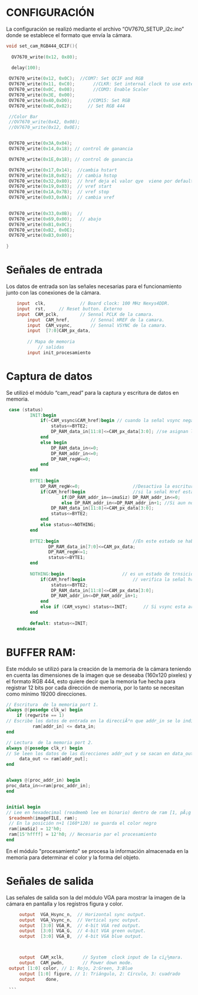 # CONFIGURACIÓN

La configuración se realizó mediante el archivo “OV7670_SETUP_i2c.ino” donde se establece el formato que envía la cámara.

```C++
void set_cam_RGB444_QCIF(){
   
  OV7670_write(0x12, 0x80);

  delay(100);
 
 OV7670_write(0x12, 0x0C);  //COM7: Set QCIF and RGB
 OV7670_write(0x11, 0xC0);       //CLKR: Set internal clock to use external clock
 OV7670_write(0x0C, 0x08);       //COM3: Enable Scaler
 OV7670_write(0x3E, 0x00);
 OV7670_write(0x40,0xD0);      //COM15: Set RGB
 OV7670_write(0x8C,0x02);      // Set RGB 444

 //Color Bar
 //OV7670_write(0x42, 0x08); 
 //OV7670_write(0x12, 0x0E);


 OV7670_write(0x3A,0x04);
 OV7670_write(0x14,0x18); // control de ganancia 

 OV7670_write(0x1E,0x18); // control de ganancia 

 OV7670_write(0x17,0x14);  //cambia hstart
 OV7670_write(0x18,0x02);  // cambia hstop
 OV7670_write(0x32,0x80);  // href deja el valor qye  viene por default
 OV7670_write(0x19,0x03);  // vref start
 OV7670_write(0x1A,0x7B);  // vref stop
 OV7670_write(0x03,0x0A);  // cambia vref

 
 OV7670_write(0x33,0x0B);  //
 OV7670_write(0x69,0x00);   // abajo
 OV7670_write(0xB1,0x0C);  
 OV7670_write(0xB2, 0x0E);
 OV7670_write(0xB3,0x80);    
 
}
```

# Señales de entrada

Los datos de entrada son las señales necesarias para el funcionamiento junto con las conexiones de la cámara.

```verilog
    input  clk,           	// Board clock: 100 MHz Nexys4DDR.
    input  rst,	 	// Reset button. Externo	
    input  CAM_pclk,		// Sennal PCLK de la camara. 
		input  CAM_href,		// Sennal HREF de la camara. 
		input  CAM_vsync,		// Sennal VSYNC de la camara.
		input  [7:0]CAM_px_data,
		
		// Mapa de memoria
			// salidas
		input init_procesamiento
```

# Captura de datos

Se utilizó el módulo “cam_read” para la captura y escritura de datos en memoria.

```verilog
 case (status)
         INIT:begin 
             if(~CAM_vsync&CAM_href)begin // cuando la señal vsync negada y href son, se empieza con la escritura de los datos en memoria.
                 status<=BYTE2;
                 DP_RAM_data_in[11:8]<=CAM_px_data[3:0]; //se asignan los 4 bits menos significativos de la información que da la camara a los 4 bits mas significativos del dato a escribir
             end
             else begin
                 DP_RAM_data_in<=0;
                 DP_RAM_addr_in<=0;
                 DP_RAM_regW<=0;
             end 
         end
         
         BYTE1:begin
             DP_RAM_regW<=0; 					//Desactiva la escritura en memoria 
             if(CAM_href)begin					//si la señal Href esta arriva, evalua si ya llego a la ultima posicion en memoria
                     if(DP_RAM_addr_in==imaSiz) DP_RAM_addr_in<=0;			//Si ya llego al final, reinicia la posición en memoria. 
                     else DP_RAM_addr_in<=DP_RAM_addr_in+1;	//Si aun no ha llegado a la ultima posición sigue recorriendo los espacios en memoria y luego escribe en ellos cuan do pasa al estado Byte2
                 DP_RAM_data_in[11:8]<=CAM_px_data[3:0];
                 status<=BYTE2;
             end
             else status<=NOTHING;   
         end
         
         BYTE2:begin							//En este estado se habilita la escritura en memoria
             	DP_RAM_data_in[7:0]<=CAM_px_data;
             	DP_RAM_regW<=1;    
             	status<=BYTE1;
         end
         
         NOTHING:begin						// es un estado de trnsición    
             if(CAM_href)begin					// verifica la señal href y se asigna los 4 bits mas significativos y se mueve una posición en memoria
                 status<=BYTE2;
                 DP_RAM_data_in[11:8]<=CAM_px_data[3:0];
                 DP_RAM_addr_in<=DP_RAM_addr_in+1;
             end
             else if (CAM_vsync) status<=INIT;		// Si vsync esta arriba inicializa la maquina de estados    
         end
         
         default: status<=INIT;
    endcase
   ```
# BUFFER RAM: 
Este módulo se utilizó para la creación de la memoria de la cámara teniendo en cuenta las dimensiones de la imagen que se deseaba (160x120 pixeles) y el formato RGB 444, esto quiere decir que la memoria fue hecha para registrar 12 bits por cada dirección de memoria, por lo tanto se necesitan como mínimo 19200 direcciones.
   ```verilog
   // Escritura  de la memoria port 1.
always @(posedge clk_w) begin
       if (regwrite == 1)
// Escribe los datos de entrada en la direcciÃ³n que addr_in se lo indique.
             ram[addr_in] <= data_in;
end

// Lectura  de la memoria port 2.
always @(posedge clk_r) begin
// Se leen los datos de las direcciones addr_out y se sacan en data_out.
		data_out <= ram[addr_out];
end


always @(proc_addr_in) begin
proc_data_in<=ram[proc_addr_in];
end


initial begin
// Lee en hexadecimal (readmemb lee en binario) dentro de ram [1, pÃ¡g 217].
	$readmemh(imageFILE, ram);
	// En la posición n+1 (160*120) se guarda el color negro
	ram[imaSiz] = 12'h0;
	ram[15'hffff] = 12'h0; // Necesario par el procesamiento
end
   ```


En el módulo "procesamiento" se procesa la información almacenada en la memoria para determinar el color y la forma del objeto.

# Señales de salida

Las señales de salida son la del módulo VGA para mostrar la imagen de la cámara en pantalla y los registros figura y color. 

   ```verilog
		output  VGA_Hsync_n,  // Horizontal sync output.
		output  VGA_Vsync_n,  // Vertical sync output.
		output  [3:0] VGA_R,  // 4-bit VGA red output.
		output  [3:0] VGA_G,  // 4-bit VGA green output.
		output  [3:0] VGA_B,  // 4-bit VGA blue output.



		output  CAM_xclk,		// System  clock input de la cï¿½mara.
		output  CAM_pwdn,		// Power down mode.
    output [1:0] color, // 1: Rojo, 2:Green, 3:Blue
		output [1:0] figure, // 1: Triángulo, 2: Círculo, 3: cuadrado
		output    done,
    
    ```

